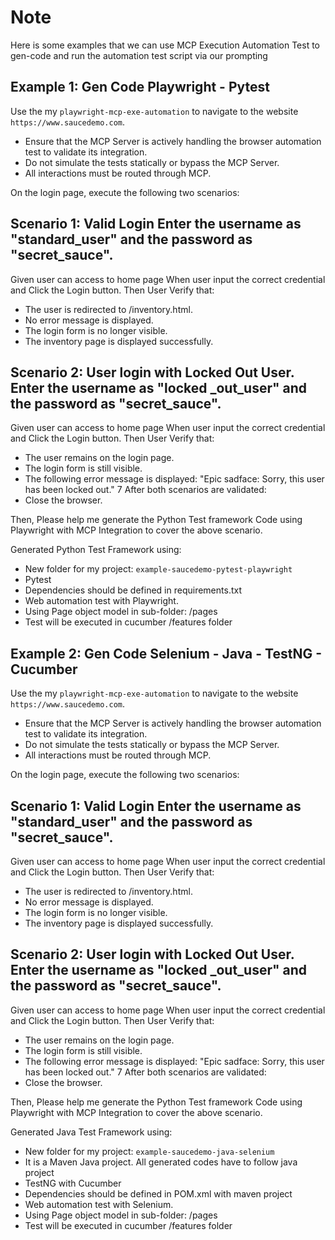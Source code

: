 # Note
Here is some examples that we can use MCP Execution Automation Test to gen-code and run the automation test script via our prompting

## Example 1: Gen Code Playwright - Pytest

Use the my `playwright-mcp-exe-automation`  to navigate to the website `https://www.saucedemo.com`. 
- Ensure that the MCP Server is actively handling the browser automation test to validate its integration. 
- Do not simulate the tests statically or bypass the MCP Server. 
- All interactions must be routed through MCP.

On the login page, execute the following two scenarios:

## Scenario 1: Valid Login Enter the username as "standard_user" and the password as "secret_sauce".
Given user can access to home page
When user input the correct credential and Click the Login button.
Then User Verify that:
- The user is redirected to /inventory.html.
- No error message is displayed.
- The login form is no longer visible.
- The inventory page is displayed successfully.


## Scenario 2: User login with Locked Out User. Enter the username as "locked _out_user" and the password as "secret_sauce".
Given user can access to home page
When user input the correct credential and Click the Login button.
Then User Verify that:
- The user remains on the login page.
- The login form is still visible.
- The following error message is displayed: "Epic sadface: Sorry, this user has been locked out."
7 After both scenarios are validated:
- Close the browser.

Then, Please help me generate the Python Test framework Code using Playwright with MCP Integration to cover the above scenario.

Generated Python Test Framework using:
- New folder for my project: `example-saucedemo-pytest-playwright`
- Pytest
- Dependencies should be defined in requirements.txt
- Web automation test with Playwright.
- Using Page object model in sub-folder: /pages
- Test will be executed in cucumber /features folder

## Example 2: Gen Code Selenium - Java - TestNG - Cucumber

Use the my `playwright-mcp-exe-automation`  to navigate to the website `https://www.saucedemo.com`. 
- Ensure that the MCP Server is actively handling the browser automation test to validate its integration. 
- Do not simulate the tests statically or bypass the MCP Server. 
- All interactions must be routed through MCP.

On the login page, execute the following two scenarios:

## Scenario 1: Valid Login Enter the username as "standard_user" and the password as "secret_sauce".
Given user can access to home page
When user input the correct credential and Click the Login button.
Then User Verify that:
- The user is redirected to /inventory.html.
- No error message is displayed.
- The login form is no longer visible.
- The inventory page is displayed successfully.


## Scenario 2: User login with Locked Out User. Enter the username as "locked _out_user" and the password as "secret_sauce".
Given user can access to home page
When user input the correct credential and Click the Login button.
Then User Verify that:
- The user remains on the login page.
- The login form is still visible.
- The following error message is displayed: "Epic sadface: Sorry, this user has been locked out."
7 After both scenarios are validated:
- Close the browser.

Then, Please help me generate the Python Test framework Code using Playwright with MCP Integration to cover the above scenario.

Generated Java Test Framework using:
- New folder for my project: `example-saucedemo-java-selenium`
- It is a Maven Java project. All generated codes have to follow java project
- TestNG with Cucumber
- Dependencies should be defined in POM.xml with maven project
- Web automation test with Selenium.
- Using Page object model in sub-folder: /pages
- Test will be executed in cucumber /features folder